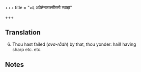 +++
title = "०६ अवैतेनारात्सीरसौ स्वाहा"

+++
## Translation
6. Thou hast failed (*ava-rādh*) by that, thou yonder: hail! having  
sharp etc. etc.

## Notes

